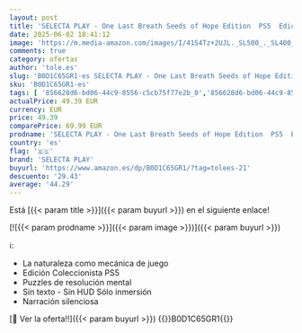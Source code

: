 ```yaml
---
layout: post
title: 'SELECTA PLAY - One Last Breath Seeds of Hope Edition  PS5  Edición Coleccionista'
date: 2025-06-02 18:41:12
image: 'https://m.media-amazon.com/images/I/4154Tz+2UJL._SL500_._SL400_.jpg'
comments: true
category: ofertas
author: 'tole.es'
slug: 'B0D1C65GR1-es SELECTA PLAY - One Last Breath Seeds of Hope Edition PS5...'
sku: 'B0D1C65GR1-es'
tags: [ '856628d6-bd06-44c9-8556-c5cb75f77e2b_0','856628d6-bd06-44c9-8556-c5cb75f77e2b_2201','856628d6-bd06-44c9-8556-c5cb75f77e2b_3601','856628d6-bd06-44c9-8556-c5cb75f77e2b_9501','Arborist Merchandising Root','Hardware y juegos para PlayStation 5','Juegos para PlayStation 5','Outlet Videojuegos','Preventa de Videojuegos','Self Service','Special Features Stores','Videojuegos','Videojuegos más esperados','ps5','selecta play','🇪🇸', ]
actualPrice: 49.39 EUR
currency: EUR
price: 49.39
comparePrice: 69.99 EUR
prodname: 'SELECTA PLAY - One Last Breath Seeds of Hope Edition  PS5  Edición Coleccionista'
country: 'es'
flag: '🇪🇸'
brand: 'SELECTA PLAY'
buyurl: 'https://www.amazon.es/dp/B0D1C65GR1/?tag=tolees-21'
descuento: '29.43'
average: '44.29'
---
```


Está [{{< param title >}}]({{< param buyurl >}}) en el siguiente enlace!

[![{{< param prodname >}}]({{< param image >}})]({{< param buyurl >}})

ℹ️:

- La naturaleza como mecánica de juego
- Edición Coleccionista PS5
- Puzzles de resolución mental
- Sin texto - Sin HUD Sólo inmersión
- Narración silenciosa

[🛒 Ver la oferta!!]({{< param buyurl >}})
{{<world>}}B0D1C65GR1{{</world>}}
